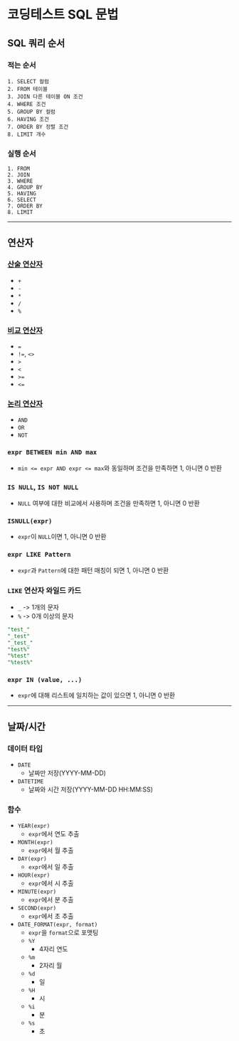 # 코딩테스트 SQL 문법

## SQL 쿼리 순서

### 적는 순서

```
1. SELECT 컬럼
2. FROM 테이블
3. JOIN 다른 테이블 ON 조건
4. WHERE 조건
5. GROUP BY 컬럼
6. HAVING 조건
7. ORDER BY 정렬 조건
8. LIMIT 개수
```

### 실행 순서

```
1. FROM
2. JOIN
3. WHERE
4. GROUP BY
5. HAVING
6. SELECT
7. ORDER BY
8. LIMIT
```

---

## 연산자

### [산술 연산자](https://dev.mysql.com/doc/refman/8.4/en/non-typed-operators.html)

- `+`
- `-`
- `*`
- `/`
- `%`

### [비교 연산자](https://dev.mysql.com/doc/refman/8.4/en/comparison-operators.html)

- `=`
- `!=`, `<>`
- `>`
- `<`
- `>=`
- `<=`

### [논리 연산자](https://dev.mysql.com/doc/refman/8.4/en/logical-operators.html)

- `AND`
- `OR`
- `NOT`

### `expr BETWEEN min AND max`

- `min <= expr AND expr <= max`와 동일하며 조건을 만족하면 1, 아니면 0 반환

### `IS NULL`, `IS NOT NULL`

- `NULL` 여부에 대한 비교에서 사용하며 조건을 만족하면 1, 아니면 0 반환

### `ISNULL(expr)`

- `expr`이 `NULL`이면 1, 아니면 0 반환

### `expr LIKE Pattern`

- `expr`과 `Pattern`에 대한 패턴 매칭이 되면 1, 아니면 0 반환

### `LIKE` 연산자 와일드 카드

- `_` -> 1개의 문자
- `%` -> 0개 이상의 문자

```SQL
"test_"
"_test"
"_test_"
"test%"
"%test"
"%test%"
```

### `expr IN (value, ...)`

- `expr`에 대해 리스트에 일치하는 값이 있으면 1, 아니면 0 반환

---

## 날짜/시간

### 데이터 타입

- `DATE`
  - 날짜만 저장(YYYY-MM-DD)
- `DATETIME`
  - 날짜와 시간 저장(YYYY-MM-DD HH:MM:SS)

### 함수

- `YEAR(expr)`
  - `expr`에서 연도 추출
- `MONTH(expr)`
  - `expr`에서 월 추출
- `DAY(expr)`
  - `expr`에서 일 추출
- `HOUR(expr)`
  - `expr`에서 시 추출
- `MINUTE(expr)`
  - `expr`에서 분 추출
- `SECOND(expr)`
  - `expr`에서 초 추출
- `DATE_FORMAT(expr, format)`
  - `expr`을 `format`으로 포맷팅
  - `%Y`
    - 4자리 연도
  - `%m`
    - 2자리 월
  - `%d`
    - 일
  - `%H`
    - 시
  - `%i`
    - 분
  - `%s`
    - 초
